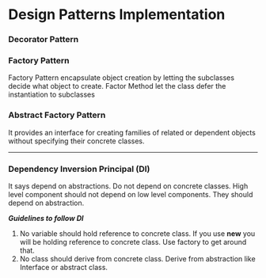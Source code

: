 # Design Patterns Implementation


### Decorator Pattern

### Factory Pattern
Factory Pattern encapsulate object creation by letting the subclasses decide what object to create. 
Factor Method let the class defer the instantiation to subclasses

### Abstract Factory Pattern
It provides an interface for creating families of related or
dependent objects without specifying their concrete classes.



***
### Dependency Inversion Principal (DI)
It says depend on abstractions. Do not depend on concrete classes.
High level component should not depend on low level components. They should depend on abstraction.

***Guidelines to follow DI***
1. No variable should hold reference to concrete class. If you use **new** you will be holding reference to concrete class. Use factory to get around that.
2. No class should derive from concrete class. Derive from abstraction like Interface or abstract class.
